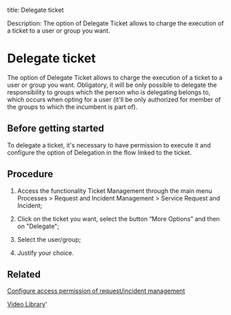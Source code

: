 title: Delegate ticket

Description: The option of Delegate Ticket allows to charge the execution of a ticket to a user or group you want. 
# Delegate ticket
The option of Delegate Ticket allows to charge the execution of a ticket to a user or group you want. Obligatory, it will be only possible to delegate the responsibility to groups which the person who is delegating belongs to, which occurs when opting for a user (it'll be only authorized for member of the groups to which the incumbent is part of).

Before getting started
--------------------------

To delegate a ticket, it's necessary to have permission to execute it and
configure the option of Delegation in the flow linked to the ticket.

Procedure
-------------

1.  Access the functionality Ticket Management through the main menu Processes
    \> Request and Incident Management \> Service Request and Incident;

2.  Click on the ticket you want, select the button “More Options” and then on
    "Delegate";

3.  Select the user/group;

4.  Justify your choice.

Related
-----------

[Configure access permission of request/incident management](/en-us/citsmart-platform-9/processes/tickets/configuration/access-ticket-management.html)

<i class='fa fa-youtube-play  fa-2x' style='color:#97ce17;vertical-align: middle;'> </i> [Video Library](https://www.youtube.com/playlist?list=PLB5qK2uzf2RNrJnhiXj3dbmgsm9-quhfz)'

<!-- !!! tip "About"

    <b>Product/Version:</b> CITSmart | 9.00 &nbsp;&nbsp;
    <b>Updated:</b>01/03/2019 – Larissa Lourenço
